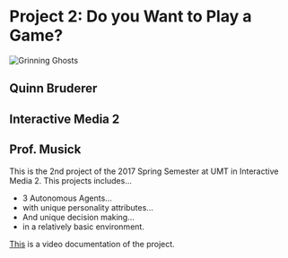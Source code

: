 # Project 2: Do you Want to Play a Game?
![Grinning Ghosts](http://www.pacisback.com/adventures/assets/characters/blinky.png)
## Quinn Bruderer
## Interactive Media 2
## Prof. Musick

This is the 2nd project of the 2017 Spring Semester at UMT in Interactive Media 2. This projects includes...
- 3 Autonomous Agents...
- with unique personality attributes...
- And unique decision making...
- in a relatively basic environment.

[This](https://youtu.be/EGfR3AZQj2o) is a video documentation of the project.
